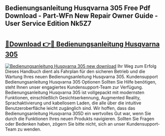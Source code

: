 ## Bedienungsanleitung Husqvarna 305 Free Pdf Download - Part-WFn New Repair Owner Guide - User Service Edition Nk5Z7

# <h2><a href="http://df58h2.blite.top/?on=Bedienungsanleitung+Husqvarna+305">🔗Download 👉🔴 Bedienungsanleitung Husqvarna 305</a></h2>

[![Bedienungsanleitung Husqvarna 305 new download](https://i.imgur.com/lujVjoI.png)](http://df58h2.blite.top/?on=Bedienungsanleitung+Husqvarna+305)
Ihr Weg zum Erfolg Dieses Handbuch dient als Fahrplan für den sicheren Betrieb und die Wartung Ihres neuen Bedienungsanleitung Husqvarna 305. Kundensupport Bedienungsanleitung Husqvarna 305 Optionen Sollten Sie Hilfe benötigen, steht Ihnen unser engagiertes Kundensupport-Team zur Verfügung. Bedienungsanleitung Husqvarna 305 ist vollgepackt mit modernsten Funktionen, einschließlich Gesichtserkennung, Augmented Reality, Sprachaktivierung und kabellosem Laden, die alle über die intuitive Benutzeroberfläche leicht zugänglich sind. Wir hoffen, dass das Bedienungsanleitung Husqvarna 305D ein wertvolles Gut war, wenn Sie durch die Funktionen Ihres neuen Produkts navigieren. Sollten Sie Fragen oder Bedenken haben, zögern Sie bitte nicht, sich an unser Kundensupport-Team zu wenden.
